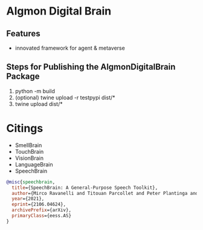 # Algmon Digital Brain

## Features

* innovated framework for agent & metaverse

## Steps for Publishing the AlgmonDigitalBrain Package

1. python -m build
2. (optional) twine upload -r testpypi dist/*
3. twine upload dist/*

# **Citings**

* SmellBrain
* TouchBrain
* VisionBrain
* LanguageBrain
* SpeechBrain

```bibtex
@misc{speechbrain,
  title={SpeechBrain: A General-Purpose Speech Toolkit},
  author={Mirco Ravanelli and Titouan Parcollet and Peter Plantinga and Aku Rouhe and Samuele Cornell and Loren Lugosch and Cem Subakan and Nauman Dawalatabad and Abdelwahab Heba and Jianyuan Zhong and Ju-Chieh Chou and Sung-Lin Yeh and Szu-Wei Fu and Chien-Feng Liao and Elena Rastorgueva and François Grondin and William Aris and Hwidong Na and Yan Gao and Renato De Mori and Yoshua Bengio},
  year={2021},
  eprint={2106.04624},
  archivePrefix={arXiv},
  primaryClass={eess.AS}
}
```
